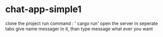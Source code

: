 # chat-app-simple1

clone the project 
run command : ' cargo run'
open the server in seperate tabs
give name messager in it, than type message what ever you want
